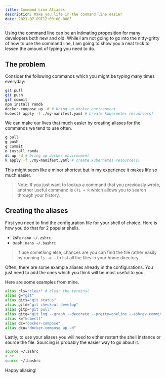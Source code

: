 ```yaml
---
title: Command Line Aliases
description: Make you life in the command line easier
date: 2021-07-09T12:00:00.000Z
---
```


Using the command line can be an intimating proposition for many developers both new and old. While I am not going to go into the nitty-gritty of how to use the command line, I am going to show you a neat trick to lessen the amount of typing you need to do.

## The problem

Consider the following commands which you might be typing many times everyday:

```sh
git pull
git push
git commit
npm install ramda
docker-compose up -d # bring up docker environment
kubectl apply -f ./my-manifest.yaml # create kubernetes resource(s)
```

We can make our lives that much easier by creating aliases for the commands we tend to use often.

```sh
g pull
g push
g commit
n install ramda
dc up -d # bring up docker environment
k apply -f ./my-manifest.yaml # create kubernetes resource(s)
```

This might seem like a minor shortcut but in my experience it makes life so much easier.

> Note: If you just want to lookup a command that you previously wrote, another useful command is `CTL + R` which allows you to search through your history.

## Creating the aliases

First you need to find the configuration file for your shell of choice. Here is how you do that for 2 popular shells.

- zsh: `nano ~/.zshrc`
- bash: `nano ~/.bashrc`

> If use something else, chances are you can find the file rather easily by running `ls -a ~` to list all the files in your home directory

Often, there are some example aliases already in the configurations. You just need to add the ones which you think will be most useful to you.

Here are some examples from mine.

```sh
alias cls="clear" # clear the terminal
alias g="git"
alias gits="git status"
alias gitd="git checkout develop"
alias gitp="git pull"
alias gitg="git log --graph --decorate --pretty=oneline --abbrev-commit --all" # Shows the current git graph
alias k="kubectl"
alias dc="docker-compose"
alias dcu="docker-compose up -d"
```

Lastly, to use your aliases you will need to either restart the shell instance or source the file. Sourcing is probably the easier way to go about it.

```sh
source ~/.zshrc
# or
source ~/.bashrc
```

Happy aliasing!
